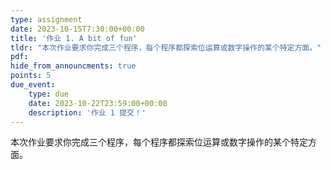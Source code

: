 ```yaml
---
type: assignment
date: 2023-10-15T7:30:00+00:00
title: '作业 1. A bit of fun'
tldr: "本次作业要求你完成三个程序，每个程序都探索位运算或数字操作的某个特定方面。"
pdf: 
hide_from_announcments: true
points: 5
due_event:
    type: due
    date: 2023-10-22T23:59:00+00:00
    description: '作业 1 提交！'
---
```


本次作业要求你完成三个程序，每个程序都探索位运算或数字操作的某个特定方面。

